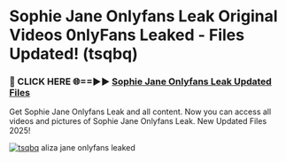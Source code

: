 # Sophie Jane Onlyfans Leak Original Videos 0nlyFans Leaked - Files Updated! (tsqbq)

<h3>🔴 CLICK HERE 🌐==►► <a href="https://tinyurl.com/ms9xzufz" rel="nofollow">Sophie Jane Onlyfans Leak Updated Files</a></h3>

Get Sophie Jane Onlyfans Leak and all content. Now you can access all videos and pictures of Sophie Jane Onlyfans Leak. New Updated Files 2025!

[![tsqbq](https://i.imgur.com/ppqm5kG.gif)](https://tinyurl.com/ms9xzufz)
aliza jane onlyfans leaked